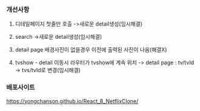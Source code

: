 ### 개선사항

1. 디테일페이지 첫줄만 호출
   ->새로운 detail생성(임시해결)
2. search
   ->새로운 detail생성(임시해결)
3. detail page 배경사진이 없을경우 이전에 출력된 사진이 나옴(해결X)

4. tvshow - detail 이동시 라우터가 tvshow에 계속 위치
   -> detail page : tv/tvId -> tvs/tvId로 변경(임시해결)

### 배포사이트

https://yongchanson.github.io/React_8_NetflixClone/
